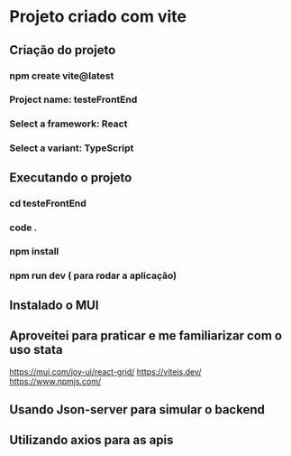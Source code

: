 # Projeto criado com vite 

## Criação do projeto
### npm create vite@latest
### Project name: testeFrontEnd
### Select a framework: React 
### Select a variant: TypeScript

## Executando o projeto
### cd testeFrontEnd
### code .
### npm install
### npm run dev ( para rodar a aplicação)


## Instalado o MUI
## Aproveitei para praticar e me familiarizar com o uso stata

 
https://mui.com/joy-ui/react-grid/
https://vitejs.dev/
https://www.npmjs.com/


## Usando Json-server para simular o backend

## Utilizando axios para as apis


